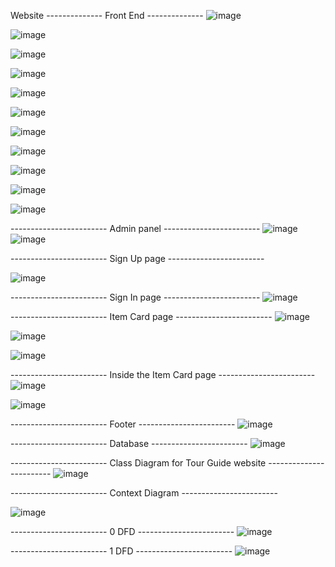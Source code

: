 Website
-------------- Front End --------------
![image](https://github.com/user-attachments/assets/65725d40-3193-47f2-9c86-5905e277ce8a)

![image](https://github.com/user-attachments/assets/6a9a80f9-2430-4444-96e0-eb3b5c3c0cf4)

![image](https://github.com/user-attachments/assets/79b814bb-12b8-4236-82d5-3c6768c4a680)

![image](https://github.com/user-attachments/assets/e34331cf-ae30-4d2a-b593-515bf04ccaa4)

![image](https://github.com/user-attachments/assets/ee13c386-ae6d-48c3-a5de-1bc11c466b22)

![image](https://github.com/user-attachments/assets/519fe47d-88d6-4f01-a1ff-0d56e375e1e2)

![image](https://github.com/user-attachments/assets/f01f5b16-c5c4-4c29-a6b9-4e2058a4d456)

![image](https://github.com/user-attachments/assets/ffae6094-7278-493f-a691-8a2a6605d641)

![image](https://github.com/user-attachments/assets/1d67ff6c-d2c2-4b89-999c-a754e4cb7d15)

![image](https://github.com/user-attachments/assets/3ebb7cd2-07f9-4071-baf2-ad64fd502731)

![image](https://github.com/user-attachments/assets/aa3c4496-009c-4b30-9864-9fef34a0a921)


------------------------ Admin panel ------------------------
![image](https://github.com/user-attachments/assets/2b4589bd-7061-4813-b029-652a98bee139)
![image](https://github.com/user-attachments/assets/c326ca5a-e959-4b9c-ada3-4892bf28a6ce)

------------------------ Sign Up page ------------------------

![image](https://github.com/user-attachments/assets/77f7bf5c-471f-45c7-9c2f-818676e120f8)

------------------------ Sign In page ------------------------
![image](https://github.com/user-attachments/assets/88977584-cdb8-4121-8939-29c3d04ed26c)


------------------------ Item Card page ------------------------
![image](https://github.com/user-attachments/assets/fb6c4a1d-3cff-45d5-9203-fd61a1f36aaa)

![image](https://github.com/user-attachments/assets/f73ba461-ce00-45e5-ba78-afd34e0665da)

![image](https://github.com/user-attachments/assets/b8912124-ab20-4939-a4fd-327363a1ad50)

------------------------ Inside the Item Card page ------------------------
![image](https://github.com/user-attachments/assets/b9ba4aa0-aeca-4d60-91e9-6b3ba81aecb0)

![image](https://github.com/user-attachments/assets/c1dc638e-f33e-4fb5-8530-5d294b2b5945)


------------------------ Footer ------------------------
![image](https://github.com/user-attachments/assets/a054456b-829c-43a5-8901-a66ddaa73670)


------------------------ Database ------------------------
![image](https://github.com/user-attachments/assets/db4b966d-cf47-4a58-a931-87ba9030bf6c)

------------------------ Class Diagram for Tour Guide website ------------------------
![image](https://github.com/user-attachments/assets/0fece2d8-0e1d-450e-b9a1-acedfc6f7ed8)


------------------------ Context Diagram ------------------------

![image](https://github.com/user-attachments/assets/76e4250f-8bef-4d3d-b1c7-6a587f266b56)

------------------------ 0 DFD ------------------------
![image](https://github.com/user-attachments/assets/2cff1baa-ab87-4f31-a09b-ee038426d041)

------------------------ 1 DFD ------------------------
![image](https://github.com/user-attachments/assets/777a71ae-0130-4ffc-8837-de2a55ffd7a4)


